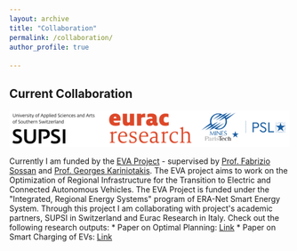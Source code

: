 ```yaml
---
layout: archive
title: "Collaboration"
permalink: /collaboration/ 
author_profile: true

---
```



## Current Collaboration
![Alt text](/images/EVA_Partners2.png)

Currently I am funded by the [EVA Project](https://evaproject.eu/) - supervised by [Prof. Fabrizio Sossan](https://cv.archives-ouvertes.fr/fabrizio-sossan) and [Prof. Georges Kariniotakis](http://www.mines-paristech.fr/Services/Annuaire/georges-kariniotakis). The EVA project aims to work on the Optimization of Regional Infrastructure for the Transition to Electric and Connected Autonomous Vehicles. The EVA Project is funded under the "Integrated, Regional Energy Systems" program of ERA-Net Smart Energy System. Through this project I am collaborating with  project's academic partners, SUPSI in Switzerland and Eurac Research in Italy. Check out the following research outputs:
    * Paper on Optimal Planning: [Link](https://arxiv.org/abs/2111.07100) 
    * Paper on Smart Charging of EVs: [Link](https://ieeexplore.ieee.org/document/9639954/)  
  




